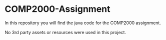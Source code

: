 # COMP2000-Assignment
In this repository you will find the java code for the COMP2000 assignment.

No 3rd party assets or resources were used in this project.
